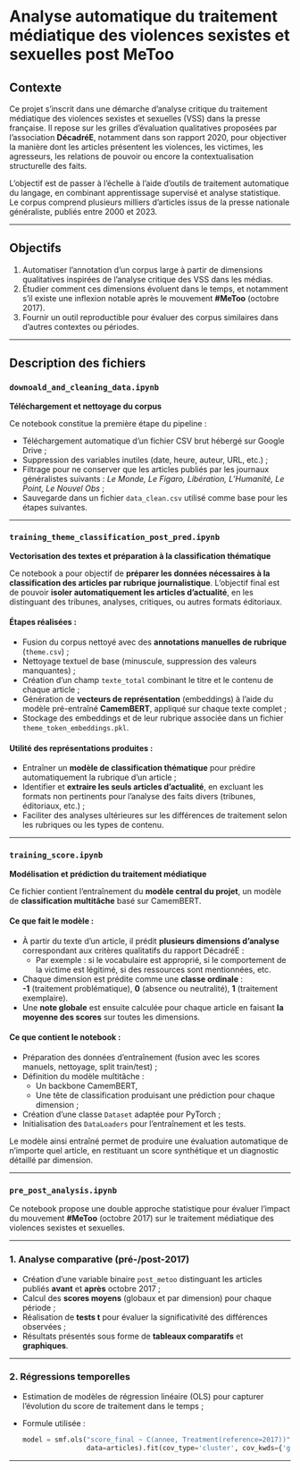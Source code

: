 # Analyse automatique du traitement médiatique des violences sexistes et sexuelles post MeToo

## Contexte

Ce projet s’inscrit dans une démarche d’analyse critique du traitement médiatique des violences sexistes et sexuelles (VSS) dans la presse française. Il repose sur les grilles d’évaluation qualitatives proposées par l’association **DécadréE**, notamment dans son rapport 2020, pour objectiver la manière dont les articles présentent les violences, les victimes, les agresseurs, les relations de pouvoir ou encore la contextualisation structurelle des faits.

L’objectif est de passer à l’échelle à l’aide d’outils de traitement automatique du langage, en combinant apprentissage supervisé et analyse statistique. Le corpus comprend plusieurs milliers d’articles issus de la presse nationale généraliste, publiés entre 2000 et 2023.

---

## Objectifs

1. Automatiser l’annotation d’un corpus large à partir de dimensions qualitatives inspirées de l’analyse critique des VSS dans les médias.
2. Étudier comment ces dimensions évoluent dans le temps, et notamment s’il existe une inflexion notable après le mouvement **#MeToo** (octobre 2017).
3. Fournir un outil reproductible pour évaluer des corpus similaires dans d’autres contextes ou périodes.

---

## Description des fichiers

### `downoald_and_cleaning_data.ipynb`

**Téléchargement et nettoyage du corpus**

Ce notebook constitue la première étape du pipeline :
- Téléchargement automatique d’un fichier CSV brut hébergé sur Google Drive ;
- Suppression des variables inutiles (date, heure, auteur, URL, etc.) ;
- Filtrage pour ne conserver que les articles publiés par les journaux généralistes suivants :
  *Le Monde, Le Figaro, Libération, L’Humanité, Le Point, Le Nouvel Obs* ;
- Sauvegarde dans un fichier `data_clean.csv` utilisé comme base pour les étapes suivantes.

---

### `training_theme_classification_post_pred.ipynb`

**Vectorisation des textes et préparation à la classification thématique**

Ce notebook a pour objectif de **préparer les données nécessaires à la classification des articles par rubrique journalistique**. L’objectif final est de pouvoir **isoler automatiquement les articles d’actualité**, en les distinguant des tribunes, analyses, critiques, ou autres formats éditoriaux.

#### Étapes réalisées :
- Fusion du corpus nettoyé avec des **annotations manuelles de rubrique** (`theme.csv`) ;
- Nettoyage textuel de base (minuscule, suppression des valeurs manquantes) ;
- Création d’un champ `texte_total` combinant le titre et le contenu de chaque article ;
- Génération de **vecteurs de représentation** (embeddings) à l’aide du modèle pré-entraîné **CamemBERT**, appliqué sur chaque texte complet ;
- Stockage des embeddings et de leur rubrique associée dans un fichier `theme_token_embeddings.pkl`.

#### Utilité des représentations produites :
- Entraîner un **modèle de classification thématique** pour prédire automatiquement la rubrique d’un article ;
- Identifier et **extraire les seuls articles d’actualité**, en excluant les formats non pertinents pour l’analyse des faits divers (tribunes, éditoriaux, etc.) ;
- Faciliter des analyses ultérieures sur les différences de traitement selon les rubriques ou les types de contenu.

---

### `training_score.ipynb`

**Modélisation et prédiction du traitement médiatique**

Ce fichier contient l’entraînement du **modèle central du projet**, un modèle de **classification multitâche** basé sur CamemBERT.

#### Ce que fait le modèle :
- À partir du texte d’un article, il prédit **plusieurs dimensions d’analyse** correspondant aux critères qualitatifs du rapport DécadréE :
  - Par exemple : si le vocabulaire est approprié, si le comportement de la victime est légitimé, si des ressources sont mentionnées, etc.
- Chaque dimension est prédite comme une **classe ordinale** :  
  **-1** (traitement problématique), **0** (absence ou neutralité), **1** (traitement exemplaire).
- Une **note globale** est ensuite calculée pour chaque article en faisant **la moyenne des scores** sur toutes les dimensions.

#### Ce que contient le notebook :
- Préparation des données d’entraînement (fusion avec les scores manuels, nettoyage, split train/test) ;
- Définition du modèle multitâche :
  - Un backbone CamemBERT,
  - Une tête de classification produisant une prédiction pour chaque dimension ;
- Création d’une classe `Dataset` adaptée pour PyTorch ;
- Initialisation des `DataLoaders` pour l’entraînement et les tests.

Le modèle ainsi entraîné permet de produire une évaluation automatique de n’importe quel article, en restituant un score synthétique et un diagnostic détaillé par dimension.

---

### `pre_post_analysis.ipynb` 

Ce notebook propose une double approche statistique pour évaluer l’impact du mouvement **#MeToo** (octobre 2017) sur le traitement médiatique des violences sexistes et sexuelles.

---

### 1. Analyse comparative (pré-/post-2017)
- Création d’une variable binaire `post_metoo` distinguant les articles publiés **avant** et **après** octobre 2017 ;
- Calcul des **scores moyens** (globaux et par dimension) pour chaque période ;
- Réalisation de **tests t** pour évaluer la significativité des différences observées ;
- Résultats présentés sous forme de **tableaux comparatifs** et **graphiques**.

---

### 2. Régressions temporelles
- Estimation de modèles de régression linéaire (OLS) pour capturer l’évolution du score de traitement dans le temps ;
- Formule utilisée :

  ```python
  model = smf.ols("score_final ~ C(annee, Treatment(reference=2017))", 
                  data=articles).fit(cov_type='cluster', cov_kwds={'groups': articles['journal_clean']})

---

##


